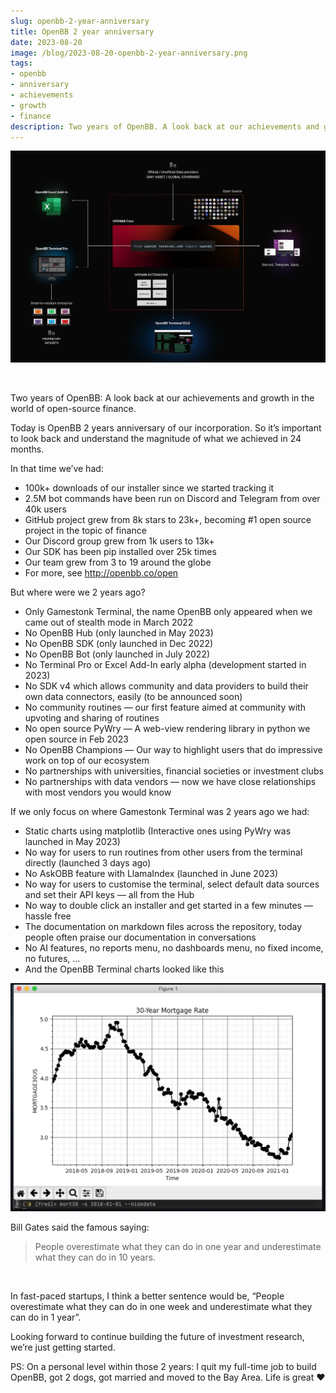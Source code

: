 ```yaml
---
slug: openbb-2-year-anniversary
title: OpenBB 2 year anniversary
date: 2023-08-20
image: /blog/2023-08-20-openbb-2-year-anniversary.png
tags:
- openbb
- anniversary
- achievements
- growth
- finance
description: Two years of OpenBB. A look back at our achievements and growth in the world of open-source finance.
---
```





<p align="center">
    <img width="600" src="/blog/2023-08-20-openbb-2-year-anniversary.png"/>
</p>

<br />

Two years of OpenBB: A look back at our achievements and growth in the world of open-source finance.

<!-- truncate -->

<div style={{borderTop: '1px solid #0088CC', margin: '1.5em 0'}} />

Today is OpenBB 2 years anniversary of our incorporation. So it’s important to look back and understand the magnitude of what we achieved in 24 months.

In that time we’ve had:

- 100k+ downloads of our installer since we started tracking it
- 2.5M bot commands have been run on Discord and Telegram from over 40k users
- GitHub project grew from 8k stars to 23k+, becoming #1 open source project in the topic of finance
- Our Discord group grew from 1k users to 13k+
- Our SDK has been pip installed over 25k times
- Our team grew from 3 to 19 around the globe
- For more, see http://openbb.co/open

But where were we 2 years ago?

- Only Gamestonk Terminal, the name OpenBB only appeared when we came out of stealth mode in March 2022
- No OpenBB Hub (only launched in May 2023)
- No OpenBB SDK (only launched in Dec 2022)
- No OpenBB Bot (only launched in July 2022)
- No Terminal Pro or Excel Add-In early alpha (development started in 2023)
- No SDK v4 which allows community and data providers to build their own data connectors, easily (to be announced soon)
- No community routines — our first feature aimed at community with upvoting and sharing of routines
- No open source PyWry — A web-view rendering library in python we open source in Feb 2023
- No OpenBB Champions — Our way to highlight users that do impressive work on top of our ecosystem
- No partnerships with universities, financial societies or investment clubs
- No partnerships with data vendors — now we have close relationships with most vendors you would know

If we only focus on where Gamestonk Terminal was 2 years ago we had:

- Static charts using matplotlib (Interactive ones using PyWry was launched in May 2023)
- No way for users to run routines from other users from the terminal directly (launched 3 days ago)
- No AskOBB feature with LlamaIndex (launched in June 2023)
- No way for users to customise the terminal, select default data sources and set their API keys — all from the Hub
- No way to double click an installer and get started in a few minutes — hassle free
- The documentation on markdown files across the repository, today people often praise our documentation in conversations
- No AI features, no reports menu, no dashboards menu, no fixed income, no futures, …
- And the OpenBB Terminal charts looked like this

![image](/blog/2023-08-20-openbb-2-year-anniversary_1.png)

Bill Gates said the famous saying:

> People overestimate what they can do in one year and underestimate what they can do in 10 years.

<br />

In fast-paced startups, I think a better sentence would be, “People overestimate what they can do in one week and underestimate what they can do in 1 year”.

Looking forward to continue building the future of investment research, we’re just getting started.

PS: On a personal level within those 2 years: I quit my full-time job to build OpenBB, got 2 dogs, got married and moved to the Bay Area. Life is great ❤️
